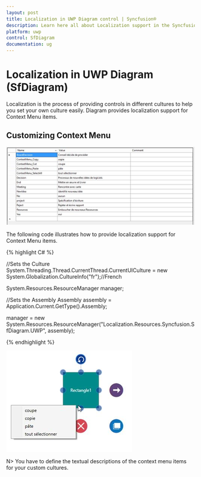 ```yaml
---
layout: post
title: Localization in UWP Diagram control | Syncfusion®
description: Learn here all about Localization support in the Syncfusion® UWP Diagram (SfDiagram) control and more.
platform: uwp
control: SfDiagram
documentation: ug
---
```


# Localization in UWP Diagram (SfDiagram)

Localization is the process of providing controls in different cultures to help you set your own culture easily. Diagram provides localization support for Context Menu items.

## Customizing Context Menu

![Localizing context menu](Localization_images/Localization_img1.jpeg)

The following code illustrates how to provide localization support for Context Menu items.

{% highlight C# %}

//Sets the Culture 
System.Threading.Thread.CurrentThread.CurrentUICulture = new System.Globalization.CultureInfo("fr");//French

System.Resources.ResourceManager manager;

//Sets the Assembly
Assembly assembly = Application.Current.GetType().Assembly;

manager = new System.Resources.ResourceManager("Localization.Resources.Syncfusion.SfDiagram.UWP", 
          assembly);

{% endhighlight %}

![Node with localized context menu](Localization_images/Localization_img2.jpeg)

N> You have to define the textual descriptions of the context menu items for your custom cultures.
